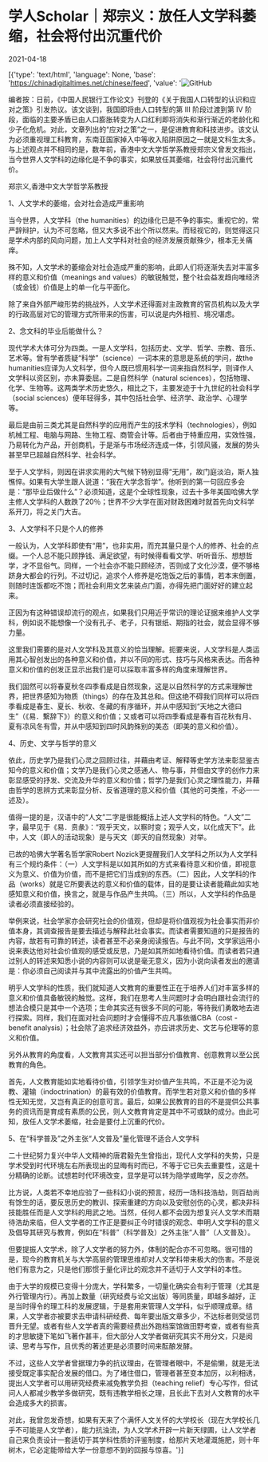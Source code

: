 # 学人Scholar｜郑宗义：放任人文学科萎缩，社会将付出沉重代价

2021-04-18

[{'type': 'text/html', 'language': None, 'base': 'https://chinadigitaltimes.net/chinese/feed', 'value': '![GitHub](https://chinadigitaltimes.net/chinese/files/2021/04/0-1.jpeg)

编者按：日前，《中国人民银行工作论文》刊登的《关于我国人口转型的认识和应对之策》引发热议。该文谈到，我国即将由人口转型的第 III 阶段过渡到第 IV 阶段，面临的主要矛盾已由人口膨胀转变为人口红利即将消失和渐行渐近的老龄化和少子化危机。对此，文章列出的“应对之策”之一，是促进教育和科技进步。该文认为必须重视理工科教育，东南亚国家掉入中等收入陷阱原因之一就是文科生太多。与上述观点并不相同的是，数年前，香港中文大学哲学系教授郑宗义曾发文指出，当今世界人文学科的边缘化是不争的事实，如果放任其萎缩，社会将付出沉重代价。

郑宗义,香港中文大学哲学系教授

1、人文学术的萎缩，会对社会造成严重影响

当今世界，人文学科（the humanities）的边缘化已是不争的事实。重视它的，常严辞辩护，认为不可忽略，但又大多说不出个所以然来。而轻视它的，则觉得这只是学术内部的风向问题，加上人文学科对社会的经济发展贡献殊少，根本无关痛痒。

殊不知，人文学术的萎缩会对社会造成严重的影响，此即人们将逐渐失去对丰富多样的意义和价值（meanings and values）的敏锐触觉，整个社会益发趋向唯经济（或金钱）价值是上的单一化与平面化。

除了来自外部严峻形势的挑战外，人文学术还得面对主政教育的官员机构以及大学的行政高层对它的管理方式所带来的伤害，可以说是内外相煎、境况堪虑。

2、念文科的毕业后能做什么？

现代学术大体可分为四类。一是人文学科，包括历史、文学、哲学、宗教、音乐、艺术等。曾有学者质疑“科学”（science）一词本来的意思是系统的学问，故the humanities应译为人文科学，但今人既已惯用科学一词来指自然科学，则译作人文学科以资区别，亦未算委屈。二是自然科学（natural sciences），包括物理、化学、生物等。这两类学术历史悠久，相比之下，主要发迹于十九世纪的社会科学（social sciences）便年轻得多，其中包括社会学、经济学、政治学、心理学等。

最后是由前三类尤其是自然科学的应用而产生的技术学科（technologies），例如机械工程、电脑与网路、生物工程、商管会计等。后者由于特重应用，实效性强，乃易转化为产品，开创商机，于是渐与市场经济连成一体，引领风骚，发展的势头甚至早已超越自然科学、社会科学。

至于人文学科，则因在讲求实用的大气候下特别显得“无用”，故门庭淡泊，斯人独憔悴。如果有大学生跟人说道：“我在大学念哲学”。他听到的第一句回应多会是：“那毕业后做什么”？必须知道，这是个全球性现象，过去十多年美国哈佛大学主修人文学科的人数跌了20％；世界不少大学在面对财政困难时就首先向文科学系开刀，将之关门大吉。

3、人文学科不只是个人的修养

一般认为，人文学科即使有“用”，也非实用，而充其量只是个人的修养、社会的点缀。一个人总不能只顾挣钱、满足欲望，有时候得看看文学、听听音乐、想想哲学，才不显俗气。同样，一个社会亦不能只顾经济，否则成了文化沙漠，便不够格跻身大都会的行列。不过切记，追求个人修养是吃饱饭之后的事情，若本末倒置，则随时连饭都吃不饱；而社会利用文艺来装点门面，亦得先把门面好好的建立起来。

正因为有这种错误却流行的观点，如果我们只用近乎常识的理论证据来维护人文学科，例如说不能想像一个没有孔子、老子，只有银纸、期指的社会，就会显得不够力量。

这里我们需要的是对人文学科及其意义的恰当理解。扼要来说，人文学科是人类运用其心智创发出的各种意义和价值，并以不同的形式、技巧与风格来表达。而各种意义和价值的创发正显示出我们是可以採取丰富多样的角度来理解世界。

我们固然可以将春夏秋冬四季看成是自然现象，这是以自然科学的方式来理解世界，把世界感知为物质（things）的存在及其总和。但这绝不碍我们同样可以将四季看成是春生、夏长、秋收、冬藏的有序循环，并从中感知到“天地之大德曰生”（《易．繫辞下》）的意义和价值；又或者可以将四季看成是春有百花秋有月、夏有凉风冬有雪，并从中感知到四时风韵殊别的美态（即美的意义和价值）。

4、历史、文学与哲学的意义

依此，历史学乃是我们心灵之回顾过往，并藉由考证、解释等史学方法来彰显鉴古知今的意义和价值；文学乃是我们心灵之感通人、物与事，并借由文字的创作力来彰显感受的抒发、交流及升华的意义和价值；哲学乃是我们心灵之理性能力，并藉由哲学的思辨方式来彰显分析、反省道理的意义和价值（其他的可类推，不必一一述及）。

值得一提的是，汉语中的“人文”二字是很能概括上述人文学科的特色。“人文”二字，最早见于《易．贲彖》：“观乎天文，以察时变；观乎人文，以化成天下”。此中，人文（即人的活动现象）是与天文（即天的自然现象）对举。

已故的哈佛大学著名哲学家Robert Nozick更提醒我们人文学科之所以为人文学科有三个规约条件：（一）人文学科是以如其所如的方式来看待意义和价值，即视意义为意义、价值为价值，而不是把它们当成别的东西。（二）因此，人文学科的作品（works）就是它所要表达的意义和价值的载体，目的是要让读者能藉此如实地感知意义和价值，换言之，就是与作品产生共鸣。（三）所以，人文学科的作品是读者必须直接经验的。

举例来说，社会学家亦会研究社会的价值观，但却是将价值观视为社会事实而非价值本身，其调查报告是要去描述与解释此社会事实。而读者需要知道的只是报告的内容，故若有可靠的转述，读者甚至不必亲身阅读报告。与此不同，文学家运用小说来表达他对社会价值观的感受或反思，乃是如其所如地看待价值。而读者若只通过别人的转述来知悉小说的内容则可以说是毫无意义，因为小说向读者发出的邀请是：你必须自己阅读并与其中流露出的价值产生共鸣。

明乎人文学科的性质，我们就知道人文教育的重要性正在于培养人们对丰富多样的意义和价值具备敏锐的触觉。这样，我们在思考人生问题时才会明白跟社会流行的想法合模只是其中一个选项；生命其实还有很多不同的可能，等待我们勇敢地去进行探索。同样，我们在面对社会问题时才会懂得不应凡事依循CBA（cost -benefit analysis）；社会除了追求经济效益外，亦应讲求历史、文艺与伦理等的意义和价值。

另外从教育的角度看，人文教育其实还可以担当部分价值教育、创意教育以至公民教育的角色。

首先，人文教育能如实地看待价值，引领学生对价值产生共鸣，不正是不沦为说教、灌输（indoctrination）的最有效的价值教育。而学生若对意义和价值的多样性无知无觉，又岂有真正的创意可言。最后，如果公民教育的目的不是提供公共事务的资讯而是育成有素质的公民，则人文教育肯定是其中不可或缺的成分。由此可知，放任人文学术萎缩，社会是要付上沉重的代价。

5、在“科学普及”之外主张“人文普及”量化管理不适合人文学科

二十世纪努力复兴中华人文精神的唐君毅先生曾指出，现代人文学科的失势，只是学术受到时代环境左右所表现出的显晦有时而已，不等于它已失去重要性，这是十分精确的论断。试想若时代环境改变，显学是可以转为隐学或晦学，反之亦然。

比方说，人类若不幸地应验了一些科幻小说的预言，经历一场科技浩劫，则百劫尚有馀生的话，要反思历史的教训、探索重建的方向以及安慰创伤的心灵，都决非科技能胜任而是人文学科的用武之地。当然，任何人都不会因为想复兴人文学术而期待浩劫来临，但人文学者的工作正是要纠正今时错误的观念、申明人文学科的意义及倡导其研究与教育，例如在“科普”（科学普及）之外主张“人普”（人文普及）。

但要提振人文学术，除了人文学者的努力外，体制的配合亦不可忽略。很可惜的是，现今的教育机关与大学高层的管理思维却对人文学科带来极大的伤害。不是说他们有意为之，只是他们那惯于量化评比的观念并不适切于人文学科的本性。

由于大学的规模已变得十分庞大，学科繁多，一切量化确实会有利于管理（尤其是外行管理内行）。再加上数量（研究经费与论文出版）等同质量，即越多越好，正是当时得令的理工科的发展逻辑，于是套用来管理人文学科，似乎顺理成章。结果，人文学者亦被要求去申请科研经费、每年要出版文章多少，不达标者则受惩罚晋升无望。或者有些人文学者真的需要经费出外跑档案馆做田野考查，或者有些真的才思敏捷下笔如飞著作甚丰，但大部分人文学者做研究其实不用分文，只是阅读、思考与写作，且优秀的著述更是必须要时间来酝酿发酵。

不过，这些人文学者曾据理力争的抗议理由，在管理者眼中，不是偷懒，就是无法接受既定事实配合发展的借口。为了堵住借口，管理者甚至变本加厉，以利相诱，提出人文学者可以用研究经费来减免教学负担（teaching relief）专心写作，但试问人人都减少教学多做研究，既有违教学相长之理，且长此下去对人文教育的水平会造成多大的损害。

对此，我曾忽发奇想，如果有天来了个满怀人文关怀的大学校长（现在大学校长几乎不可能是人文学者），能力抗浊流，为人文学术开辟一片新天绿圃，让人文学者自己来负责设计一套适切于其学科性质的评鉴制度，给那片天地灌溉施肥，则十年树木，它必定能带给大学一份意想不到的回报与惊喜。'}]